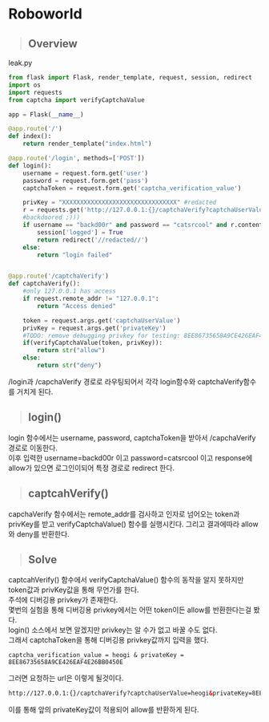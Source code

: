 # Roboworld
> ## Overview  

leak.py  

```python
from flask import Flask, render_template, request, session, redirect
import os
import requests
from captcha import verifyCaptchaValue

app = Flask(__name__)

@app.route('/')
def index():
    return render_template("index.html")

@app.route('/login', methods=['POST'])
def login():
    username = request.form.get('user')
    password = request.form.get('pass')
    captchaToken = request.form.get('captcha_verification_value')

    privKey = "XXXXXXXXXXXXXXXXXXXXXXXXXXXXXXXX" #redacted
    r = requests.get('http://127.0.0.1:{}/captchaVerify?captchaUserValue={}&privateKey={}'.format(str(port), captchaToken, privKey))
    #backdoored ;)))
    if username == "backd00r" and password == "catsrcool" and r.content == b'allow':
        session['logged'] = True
        return redirect('//redacted//')
    else:
        return "login failed"


@app.route('/captchaVerify')
def captchaVerify():
    #only 127.0.0.1 has access
    if request.remote_addr != "127.0.0.1":
        return "Access denied"

    token = request.args.get('captchaUserValue')
    privKey = request.args.get('privateKey')
    #TODO: remove debugging privkey for testing: 8EE86735658A9CE426EAF4E26BB0450E from captcha verification system
    if(verifyCaptchaValue(token, privKey)):
        return str("allow")
    else:
        return str("deny")
```
/login과 /capchaVerify 경로로 라우팅되어서 각각 login함수와 captchaVerify함수를 거치게 된다.  
> ## login()  
login 함수에서는 username, password, captchaToken을 받아서 /capchaVerify 경로로 이동한다.  
이후 입력한 username=backd00r 이고 password=catsrcool 이고 response에 allow가 있으면 로그인이되어 특정 경로로 redirect 한다.  
> ## captcahVerify()   
capchaVerify 함수에서는 remote_addr를 검사하고 인자로 넘어오는 token과 privKey를 받고 verifyCaptchaValue() 함수를 실행시킨다. 그리고 결과에따라 allow와 deny를 반환한다.  
> ## Solve  
captcahVerify() 함수에서 verifyCaptchaValue() 함수의 동작을 알지 못하지만 token값과 privKey값을 통해 무언가를 한다.  
주석에 디버깅용 privkey가 존재한다.  
몇번의 실험을 통해 디버깅용 privkey에서는 어떤 token이든 allow를 반환한다는걸 봤다.  
login() 소스에서 보면 알겠지만 privkey는 알 수가 없고 바꿀 수도 없다.  
그래서 captchaToken을 통해 디버깅용 privkey값까지 입력을 했다.  
```
captcha_verification_value = heogi & privateKey = 8EE86735658A9CE426EAF4E26BB0450E
```  

그러면 요청하는 url은 이렇게 될것이다.
```html  
http://127.0.0.1:{}/captchaVerify?captchaUserValue=heogi&privateKey=8EE86735658A9CE426EAF4E26BB0450E&privateKey=?????
```
이를 통해 앞의 privateKey값이 적용되어 allow를 반환하게 된다.


